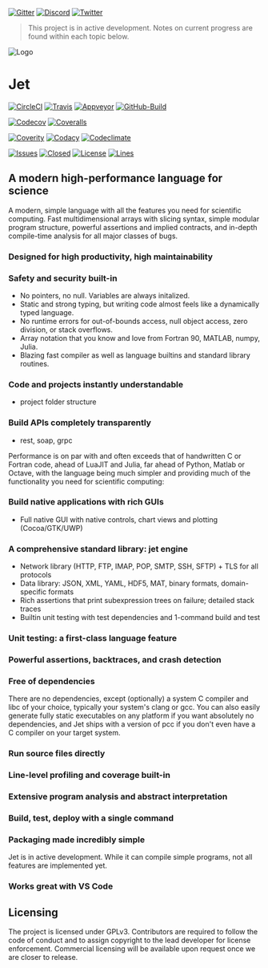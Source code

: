 

[![Gitter](https://img.shields.io/gitter/room/jetpilots/jet?logo=gitter&style=flat)]()
[![Discord](https://img.shields.io/discord/808407017710026774?label=Discord&logo=discord&style=flat)]()
[![Twitter](https://img.shields.io/twitter/follow/JetpilotsDev?label=JetPilots&logo=twitter&style=flat)]()
> This project is in active development. Notes on current progress are found within each topic below.

![Logo](https://avatars.githubusercontent.com/u/71646691?s=200&v=4)

# Jet


[![CircleCI](https://img.shields.io/circleci/build/gh/jetpilots/jet?logo=circleci&label=&style=flat)]()
[![Travis](https://img.shields.io/travis/com/github/jetpilots/jet?logo=travis&label=&style=flat)]()
[![Appveyor](https://img.shields.io/appveyor/build/sushpa/jet?logo=appveyor&label=&style=flat)]()
[![GitHub-Build](https://img.shields.io/github/workflow/status/jetpilots/jet/build?logo=github&label=)]()

[![Codecov](https://img.shields.io/codecov/c/gh/jetpilots/jet?logo=codecov&label=&style=flat)]()
[![Coveralls](https://img.shields.io/coveralls/github/jetpilots/jet?logo=coveralls&label=&style=flat)]()

[![Coverity](https://img.shields.io/coverity/scan/22583?logo=coverity&label=coverity&style=flat)]()
[![Codacy](https://img.shields.io/codacy/grade/91cc254e45394a278c96de0f02151661?label=quality&style=flat)]()
[![Codeclimate](https://img.shields.io/codeclimate/maintainability/jetpilots/jet?style=flat)]()




[![Issues](https://img.shields.io/github/issues-raw/jetpilots/jet?&style=flat)]()
[![Closed](https://img.shields.io/github/issues-closed-raw/jetpilots/jet?style=flat)]()
[![License](https://img.shields.io/github/license/jetpilots/jet?&style=flat)]()
[![Lines](https://img.shields.io/tokei/lines/github/jetpilots/jet?style=flat)]()

## A modern high-performance language for science



A modern, simple language with all the features you need for scientific computing. Fast multidimensional arrays with slicing syntax, simple modular program structure, powerful assertions and implied contracts, and in-depth compile-time analysis for all major classes of bugs.

### Designed for high productivity, high maintainability

### Safety and security built-in


- No pointers, no null. Variables are always initalized.
- Static and strong typing, but writing code almost feels like a dynamically typed language.
- No runtime errors for out-of-bounds access, null object access, zero division, or stack overflows.
- Array notation that you know and love from Fortran 90, MATLAB, numpy, Julia.
- Blazing fast compiler as well as language builtins and standard library routines.

### Code and projects instantly understandable
- project folder structure

### Build APIs completely transparently
- rest, soap, grpc

Performance is on par with and often exceeds that of handwritten C or Fortran code, ahead of LuaJIT and Julia, far ahead of Python, Matlab or Octave, with the language being much simpler and providing much of the functionality you need for scientific computing:
### Build native applications with rich GUIs
- Full native GUI with native controls, chart views and plotting (Cocoa/GTK/UWP)

### A comprehensive standard library: jet engine
- Network library (HTTP, FTP, IMAP, POP, SMTP, SSH, SFTP) + TLS for all protocols
- Data library: JSON, XML, YAML, HDF5, MAT, binary formats, domain-specific formats
- Rich assertions that print subexpression trees on failure; detailed stack traces
- Builtin unit testing with test dependencies and 1-command build and test

### Unit testing: a first-class language feature

### Powerful assertions, backtraces, and crash detection

### Free of dependencies
There are no dependencies, except (optionally) a system C compiler and libc of your choice, typically your system's clang or gcc. You can also easily generate fully static executables on any platform if you want absolutely no dependencies, and Jet ships with a version of pcc if you don't even have a C compiler on your target system.

### Run source files directly

### Line-level profiling and coverage built-in
### Extensive program analysis and abstract interpretation
### Build, test, deploy with a single command

### Packaging made incredibly simple

Jet is in active development. While it can compile simple programs, not all features are implemented yet.

### Works great with VS Code



## Licensing
The project is licensed under GPLv3. Contributors are required to follow the code of conduct and to assign copyright to the lead developer for license enforcement. Commercial licensing will be available upon request once we are closer to release.
